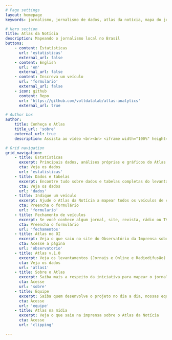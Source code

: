 ```yaml
---
# Page settings
layout: homepage
keywords: jornalismo, jornalismo de dados, atlas da notícia, mapa do jornalismo, transparência

# Hero section
title: Atlas da Notícia
description: Mapeando o jornalismo local no Brasil
buttons:
    - content: Estatísticas
      url: 'estatisticas'
      external_url: false
    - content: English
      url: 'en'
      external_url: false
    - content: Inscreva um veículo
      url: 'formulario'
      external_url: false
    - icon: github
      content: Repo
      url: 'https://github.com/voltdatalab/atlas-analytics'
      external_url: true

# Author box
author:
    title: Conheça o Atlas
    title_url: 'sobre'
    external_url: true
    description: Assista ao vídeo <br><br> <iframe width="100%" height="160" src="https://www.youtube.com/embed/dVYrf29Qsdc?rel=0" frameborder="0" allow="autoplay; encrypted-media" allowfullscreen></iframe>

# Grid navigation
grid_navigation:
    - title: Estatísticas
      excerpt: Principais dados, análises próprias e gráficos do Atlas da Notícia
      cta: Veja os dados
      url: 'estatisticas'
    - title: Dados e tabelas
      excerpt: Encontre tudo sobre dados e tabelas completas do levantamento do Atlas da Notícia
      cta: Veja os dados
      url: 'dados'
    - title: Indique um veículo
      excerpt: Ajude o Atlas da Notícia a mapear todos os veículos de comunicação do Brasil e construir uma base para melhorarmos o conhecimento sobre o jornalismo local
      cta: Preencha o formulário
      url: 'formulario'
    - title: Fechamento de veículos
      excerpt: Se você conhece algum jornal, site, revista, rádio ou TV que tenha fechado as portas, preencha o formulário abaixo e nos ajude a monitorar os desertos de notícia no país
      cta: Preencha o formulário
      url: 'fechamentos'
    - title: Atlas no OI
      excerpt: Veja o que saiu no site do Observatório da Imprensa sobre o Atlas da Notícia
      cta: Acesse a página
      url: 'observatorio'
    - title: Atlas v.1.0
      excerpt: Veja os levantamentos (Jornais e Online e Radiodifusão) da versão 1.0 do Atlas da Notícia
      cta: Veja os dados
      url: 'atlas1'
    - title: Sobre o Atlas
      excerpt: Saiba mais a respeito da iniciativa para mapear o jornalismo no Brasil
      cta: Acesse
      url: 'sobre'
    - title: Equipe
      excerpt: Saiba quem desenvolve o projeto no dia a dia, nossas equipes institucionais, de desenvolvimento e de pesquisa
      cta: Acesse
      url: 'equipe'
    - title: Atlas na mídia
      excerpt: Veja o que saiu na imprensa sobre o Atlas da Notícia
      cta: Acesse
      url: 'clipping'

---
```

